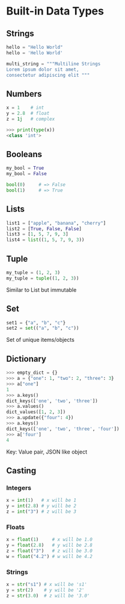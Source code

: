 # Built-in Data Types

## Strings

```python
hello = "Hello World"
hello = 'Hello World'

multi_string = """Multiline Strings
Lorem ipsum dolor sit amet,
consectetur adipiscing elit """
```

## Numbers

```python
x = 1    # int
y = 2.8  # float
z = 1j   # complex

>>> print(type(x))
<class 'int'>
```

## Booleans

```python
my_bool = True
my_bool = False

bool(0)     # => False
bool(1)     # => True
```

## Lists

```python
list1 = ["apple", "banana", "cherry"]
list2 = [True, False, False]
list3 = [1, 5, 7, 9, 3]
list4 = list((1, 5, 7, 9, 3))
```

## Tuple

```python
my_tuple = (1, 2, 3)
my_tuple = tuple((1, 2, 3))
```

Similar to List but immutable

## Set

```python
set1 = {"a", "b", "c"}
set2 = set(("a", "b", "c"))
```

Set of unique items/objects

## Dictionary

```python
>>> empty_dict = {}
>>> a = {"one": 1, "two": 2, "three": 3}
>>> a["one"]
1
>>> a.keys()
dict_keys(['one', 'two', 'three'])
>>> a.values()
dict_values([1, 2, 3])
>>> a.update({"four": 4})
>>> a.keys()
dict_keys(['one', 'two', 'three', 'four'])
>>> a['four']
4
```

Key: Value pair, JSON like object

## Casting

### Integers

```python
x = int(1)   # x will be 1
y = int(2.8) # y will be 2
z = int("3") # z will be 3
```

### Floats

```python
x = float(1)     # x will be 1.0
y = float(2.8)   # y will be 2.8
z = float("3")   # z will be 3.0
w = float("4.2") # w will be 4.2
```

### Strings

```python
x = str("s1") # x will be 's1'
y = str(2)    # y will be '2'
z = str(3.0)  # z will be '3.0'
```

